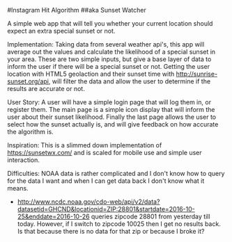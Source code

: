 #Instagram Hit Algorithm
##aka Sunset Watcher

A simple web app that will tell you whether your current location should expect an extra special sunset or not.

Implementation:
Taking data from several weather api's, this app will average out the values and calculate the likelihood of a special sunset in your area. These are two simple inputs, but give a base layer of data to inform the user if there will be a special sunset or not. Getting the user location with HTML5 geolaction and their sunset time with http://sunrise-sunset.org/api, will filter the data and allow the user to determine if the results are accurate or not.

User Story:
A user will have a simple login page that will log them in, or register them. The main page is a simple icon display that will inform the user about their sunset likelihood. Finally the last page allows the user to select how the sunset actually is, and will give feedback on how accurate the algorithm is.

Inspiration:
This is a slimmed down implementation of https://sunsetwx.com/ and is scaled for mobile use and simple user interaction.

Difficulties:
NOAA data is rather complicated and I don't know how to query for the data I want and when I can get data back I don't know what it means.
 - http://www.ncdc.noaa.gov/cdo-web/api/v2/data?datasetid=GHCND&locationid=ZIP:28801&startdate=2016-10-25&enddate=2016-10-26 queries zipcode 28801 from yesterday till today. However, if I switch to zipcode 10025 then I get no results back. Is that because there is no data for that zip or because I broke it?
